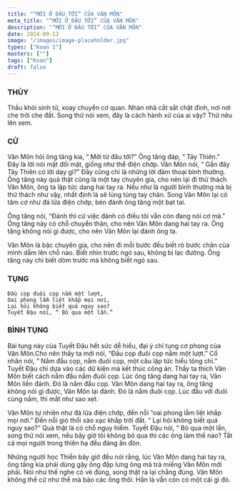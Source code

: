 ```yaml
---
title: "“MỚI Ở ĐÂU TỚI” CỦA VÂN MÔN"
meta_title: "“MỚI Ở ĐÂU TỚI” CỦA VÂN MÔN"
description: "“MỚI Ở ĐÂU TỚI” CỦA VÂN MÔN"
date: 2024-09-13
image: "/images/image-placeholder.jpg"
types: ["Koan 1"]
masters: [""]
tags: ["Koan"]
draft: false
---
```


### THÙY
Thấu khỏi sinh tử, xoay chuyển cơ quan. Nhàn nhã cắt sắt chặt đinh, nơi nơi che trời che đất. Song thử nói xem, đây là cách hành xử của ai vậy? Thử nêu lên xem.

### CỬ
Vân Môn hỏi ông tăng kia, “ Mới từ đâu tới?” Ông tăng đáp, “ Tây Thiên.” Đây là lời nói mặt đối mặt, giống như thể điện chớp. Vân Môn nói, “ Gần đây Tây Thiên có lời dạy gì?” Đây cũng chỉ là những lời đàm thoại bình thường. Ông tăng này quả thật cũng là một tay chuyên gia, cho nên lại đi thử thách Vân Môn, ông ta lập tức dang hai tay ra. Nếu như là người bình thường mà bị thử thách như vậy, nhất định là sẽ lúng túng tay chân. Song Vân Môn lại có tâm cơ như đá lửa điện chớp, bèn đánh ông tăng một bạt tai.

Ông tăng nói, “Đánh thì cứ việc đánh có điều tôi vẫn còn đang nói cơ mà.” Ông tăng này có chỗ chuyển thân, cho nên Vân Môn dang hai tay ra. Ông tăng không nói gì được, cho nên Vân Môn lại đánh ông ta.

Vân Môn là bậc chuyên gia, cho nên đi mỗi bước đếu biết rõ bước chân của mình dẫm lên chỗ nào. Biết nhìn trước ngó sau, không bị lạc đường. Ông tăng này chỉ biết dòm trước mà không biết ngó sau.

### TỤNG
```
Đầu cọp đuôi cọp nắm một lượt,
Oai phong lẫm liệt khắp mọi nơi,
Lại hỏi không biết quá nguy sao?
Tuyết Đậu nói, “ Bỏ qua một lần.”
```
### BÌNH TỤNG
Bài tụng này của Tuyết Đậu hết sức dễ hiểu, đại ý chỉ tụng cơ phong của Vân Môn.Cho nên thầy ta mới nói, “Đầu cọp đuôi cọp nắm một lượt.” Cổ nhân nói, “ Nắm đầu cọp, nắm đuôi cọp, một câu lập tức hiểu tông chỉ.” Tuyết Đậu chỉ dựa vào các dữ kiện mà kết thúc công án. Thầy ta thích Vân Môn biết cách nắm đầu nắm đuôi cọp. Lúc ông tăng dang hai tay ra, Vân Môn liền đánh. Đó là nắm đầu cọp. Vân Môn dang hai tay ra, ông tăng không nói gì được, Vân Môn lại đánh. Đó là nắm đuôi cọp. Lúc đầu với đuôi cùng nắm, thì mắt như sao xẹt.

Vân Môn tự nhiên như đá lửa điện chớp, đến nỗi “oai phong lẫm liệt khắp mọi nơi.” Đến nỗi gió thổi xào xạc khắp trời đất. “ Lại hỏi không biết quá nguy sao?” Quả thật là có chỗ nguy hiểm. Tuyết Đậu nói, “ Bỏ qua một lần, song thử nói xem, nếu bây giờ tôi không bỏ qua thì các ông làm thế nào? Tất cả mọi người trong thiên hạ đều đáng ăn đòn.

Những người học Thiền bây giờ đều nói rằng, lúc Vân Môn dang hai tay ra, ông tăng kia phải dùng gậy ông đập lưng ông mà trả miếng Vân Môn mới phải. Nói như thế nghe có vẻ đúng, song thật ra lại chẳng đúng. Vân Môn không thể cứ như thế mà bảo các ông thôi. Hẳn là vẫn còn có một cái gì đó.



